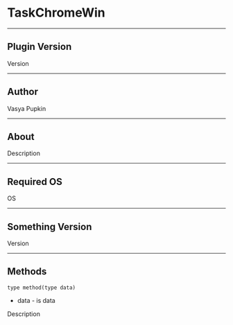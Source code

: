 TaskChromeWin
====
----
Plugin Version
----
Version

----
Author
----
Vasya Pupkin

----
About
----
Description

----
Required OS
----
OS

----
Something Version
----
Version

----
Methods
----

```
type method(type data)
```

* data - is data

Description